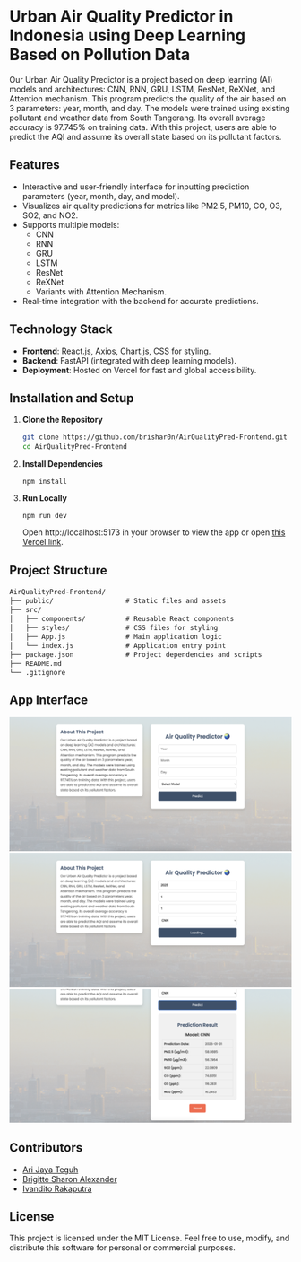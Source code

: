 # Urban Air Quality Predictor in Indonesia using Deep Learning Based on Pollution Data

Our Urban Air Quality Predictor is a project based on deep learning (AI) models and architectures: CNN, RNN, GRU, LSTM, ResNet, ReXNet, and Attention mechanism. This program predicts the quality of the air based on 3 parameters: year, month, and day. The models were trained using existing pollutant and weather data from South Tangerang. Its overall average accuracy is 97.745% on training data. With this project, users are able to predict the AQI and assume its overall state based on its pollutant factors.

## Features
- Interactive and user-friendly interface for inputting prediction parameters (year, month, day, and model).
- Visualizes air quality predictions for metrics like PM2.5, PM10, CO, O3, SO2, and NO2.
- Supports multiple models:
  - CNN
  - RNN
  - GRU
  - LSTM
  - ResNet
  - ReXNet
  - Variants with Attention Mechanism.
- Real-time integration with the backend for accurate predictions.

## Technology Stack
- **Frontend**: React.js, Axios, Chart.js, CSS for styling.
- **Backend**: FastAPI (integrated with deep learning models).
- **Deployment**: Hosted on Vercel for fast and global accessibility.

## Installation and Setup
1. **Clone the Repository**  
   ```bash
   git clone https://github.com/brishar0n/AirQualityPred-Frontend.git
   cd AirQualityPred-Frontend
   ```

2. **Install Dependencies**
   ```
   npm install
   ```
   
3. **Run Locally**
   ```
   npm run dev
   ```
   Open http://localhost:5173 in your browser to view the app or open [this Vercel link](https://air-quality-pred-frontend.vercel.app).

## Project Structure

```
AirQualityPred-Frontend/
├── public/                  # Static files and assets
├── src/
│   ├── components/          # Reusable React components
│   ├── styles/              # CSS files for styling
│   ├── App.js               # Main application logic
│   └── index.js             # Application entry point
├── package.json             # Project dependencies and scripts
├── README.md                
└── .gitignore               
```

## App Interface
<img src="assets/UI1.png" width="600">
<img src="assets/UI2.png" width="600">
<img src="assets/UI3.png" width="600">

## Contributors
- [Ari Jaya Teguh](https://github.com/Spacebone31)
- [Brigitte Sharon Alexander](https://github.com/brishar0n)
- [Ivandito Rakaputra](https://github.com/IvanditoRakaputra)

## License
This project is licensed under the MIT License.
Feel free to use, modify, and distribute this software for personal or commercial purposes.
